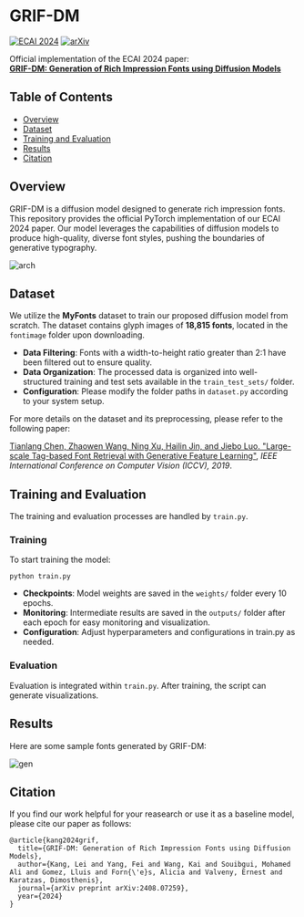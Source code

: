 # GRIF-DM

[![ECAI 2024](https://img.shields.io/badge/ECAI-2024-blue.svg)](https://www.ecai2024.eu/)
[![arXiv](https://img.shields.io/badge/arXiv-2408.07259-B31B1B.svg)](https://arxiv.org/pdf/2408.07259)

Official implementation of the ECAI 2024 paper:  
**[GRIF-DM: Generation of Rich Impression Fonts using Diffusion Models](https://arxiv.org/pdf/2408.07259)**

## Table of Contents

- [Overview](#overview)
- [Dataset](#dataset)
- [Training and Evaluation](#training-and-evaluation)
- [Results](#results)
- [Citation](#citation)

## Overview

GRIF-DM is a diffusion model designed to generate rich impression fonts. This repository provides the official PyTorch implementation of our ECAI 2024 paper. Our model leverages the capabilities of diffusion models to produce high-quality, diverse font styles, pushing the boundaries of generative typography.

![arch](https://github.com/user-attachments/assets/4188b9b1-8e6c-4ee2-8bda-981328abc829)

## Dataset

We utilize the **MyFonts** dataset to train our proposed diffusion model from scratch. The dataset contains glyph images of **18,815 fonts**, located in the `fontimage` folder upon downloading.

- **Data Filtering**: Fonts with a width-to-height ratio greater than 2:1 have been filtered out to ensure quality.
- **Data Organization**: The processed data is organized into well-structured training and test sets available in the `train_test_sets/` folder.
- **Configuration**: Please modify the folder paths in `dataset.py` according to your system setup.

For more details on the dataset and its preprocessing, please refer to the following paper:

[Tianlang Chen, Zhaowen Wang, Ning Xu, Hailin Jin, and Jiebo Luo. "Large-scale Tag-based Font Retrieval with Generative Feature Learning"](https://openaccess.thecvf.com/content_ICCV_2019/papers/Chen_Large-Scale_Tag-Based_Font_Retrieval_With_Generative_Feature_Learning_ICCV_2019_paper.pdf), *IEEE International Conference on Computer Vision (ICCV), 2019*.


## Training and Evaluation

The training and evaluation processes are handled by `train.py`.

### Training

To start training the model:

```
python train.py
```

- **Checkpoints**: Model weights are saved in the `weights/` folder every 10 epochs.
- **Monitoring**: Intermediate results are saved in the `outputs/` folder after each epoch for easy monitoring and visualization.
- **Configuration**: Adjust hyperparameters and configurations in train.py as needed.


### Evaluation

Evaluation is integrated within `train.py`. After training, the script can generate visualizations.

## Results

Here are some sample fonts generated by GRIF-DM:

![gen](https://github.com/user-attachments/assets/e3976889-6b74-4740-a636-0e7ea7960a97)

## Citation

If you find our work helpful for your reasearch or use it as a baseline model, please cite our paper as follows:

```
@article{kang2024grif,
  title={GRIF-DM: Generation of Rich Impression Fonts using Diffusion Models},
  author={Kang, Lei and Yang, Fei and Wang, Kai and Souibgui, Mohamed Ali and Gomez, Lluis and Forn{\'e}s, Alicia and Valveny, Ernest and Karatzas, Dimosthenis},
  journal={arXiv preprint arXiv:2408.07259},
  year={2024}
}
```


